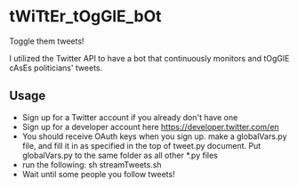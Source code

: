 # tWiTtEr_tOgGlE_bOt
Toggle them tweets!

I utilized the Twitter API to have a bot that continuously monitors and tOgGlE cAsEs politicians' tweets. 

## Usage

- Sign up for a Twitter account if you already don't have one
- Sign up for a developer account here https://developer.twitter.com/en
- You should receive OAuth keys when you sign up. make a globalVars.py file, and fill it in as specified in the top of tweet.py document. Put globalVars.py to the same folder as all other *.py files 
- run the following: sh streamTweets.sh
- Wait until some people you follow tweets!